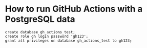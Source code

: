# How to run GitHub Actions with a PostgreSQL data


```
create database gh_actions_test;
create role gh login password 'gh123';
grant all privileges on database gh_actions_test to gh123;
```
